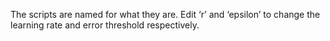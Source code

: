 The scripts are named for what they are. Edit ‘r’ and ‘epsilon’ to change the learning rate and error threshold respectively.
